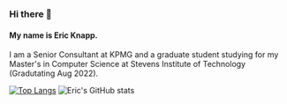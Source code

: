 ### Hi there 👋

#### My name is Eric Knapp. 

I am a Senior Consultant at KPMG and a graduate student studying for my Master's in Computer Science at Stevens Institute of Technology (Gradutating Aug 2022). 

[![Top Langs](https://github-readme-stats.vercel.app/api/top-langs/?username=Eric-Knapp&layout=compact&theme=radical)](https://github.com/Eric-Knapp/github-readme-stats) 
![Eric's GitHub stats](https://github-readme-stats.vercel.app/api?username=Eric-Knapp&show_icons=true&theme=radical)


